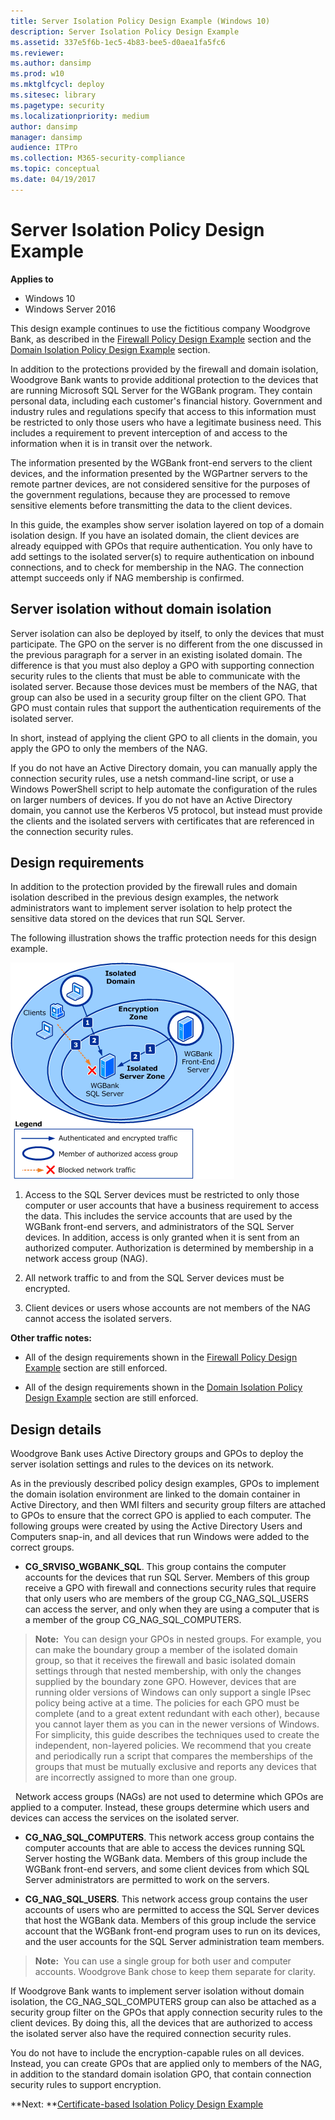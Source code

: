```yaml
---
title: Server Isolation Policy Design Example (Windows 10)
description: Server Isolation Policy Design Example
ms.assetid: 337e5f6b-1ec5-4b83-bee5-d0aea1fa5fc6
ms.reviewer: 
ms.author: dansimp
ms.prod: w10
ms.mktglfcycl: deploy
ms.sitesec: library
ms.pagetype: security
ms.localizationpriority: medium
author: dansimp
manager: dansimp
audience: ITPro
ms.collection: M365-security-compliance
ms.topic: conceptual
ms.date: 04/19/2017
---
```


# Server Isolation Policy Design Example

**Applies to**
-   Windows 10
-   Windows Server 2016

This design example continues to use the fictitious company Woodgrove Bank, as described in the [Firewall Policy Design Example](firewall-policy-design-example.md) section and the [Domain Isolation Policy Design Example](domain-isolation-policy-design-example.md) section.

In addition to the protections provided by the firewall and domain isolation, Woodgrove Bank wants to provide additional protection to the devices that are running Microsoft SQL Server for the WGBank program. They contain personal data, including each customer's financial history. Government and industry rules and regulations specify that access to this information must be restricted to only those users who have a legitimate business need. This includes a requirement to prevent interception of and access to the information when it is in transit over the network.

The information presented by the WGBank front-end servers to the client devices, and the information presented by the WGPartner servers to the remote partner devices, are not considered sensitive for the purposes of the government regulations, because they are processed to remove sensitive elements before transmitting the data to the client devices.

In this guide, the examples show server isolation layered on top of a domain isolation design. If you have an isolated domain, the client devices are already equipped with GPOs that require authentication. You only have to add settings to the isolated server(s) to require authentication on inbound connections, and to check for membership in the NAG. The connection attempt succeeds only if NAG membership is confirmed.

## Server isolation without domain isolation

Server isolation can also be deployed by itself, to only the devices that must participate. The GPO on the server is no different from the one discussed in the previous paragraph for a server in an existing isolated domain. The difference is that you must also deploy a GPO with supporting connection security rules to the clients that must be able to communicate with the isolated server. Because those devices must be members of the NAG, that group can also be used in a security group filter on the client GPO. That GPO must contain rules that support the authentication requirements of the isolated server.

In short, instead of applying the client GPO to all clients in the domain, you apply the GPO to only the members of the NAG.

If you do not have an Active Directory domain, you can manually apply the connection security rules, use a netsh command-line script, or use a Windows PowerShell script to help automate the configuration of the rules on larger numbers of devices. If you do not have an Active Directory domain, you cannot use the Kerberos V5 protocol, but instead must provide the clients and the isolated servers with certificates that are referenced in the connection security rules.

## Design requirements

In addition to the protection provided by the firewall rules and domain isolation described in the previous design examples, the network administrators want to implement server isolation to help protect the sensitive data stored on the devices that run SQL Server.

The following illustration shows the traffic protection needs for this design example.

![isolated server example](images/wfas-design3example1.gif)

1.  Access to the SQL Server devices must be restricted to only those computer or user accounts that have a business requirement to access the data. This includes the service accounts that are used by the WGBank front-end servers, and administrators of the SQL Server devices. In addition, access is only granted when it is sent from an authorized computer. Authorization is determined by membership in a network access group (NAG).

2.  All network traffic to and from the SQL Server devices must be encrypted.

3.  Client devices or users whose accounts are not members of the NAG cannot access the isolated servers.

**Other traffic notes:**

-   All of the design requirements shown in the [Firewall Policy Design Example](firewall-policy-design-example.md) section are still enforced.

-   All of the design requirements shown in the [Domain Isolation Policy Design Example](domain-isolation-policy-design-example.md) section are still enforced.

## Design details

Woodgrove Bank uses Active Directory groups and GPOs to deploy the server isolation settings and rules to the devices on its network.

As in the previously described policy design examples, GPOs to implement the domain isolation environment are linked to the domain container in Active Directory, and then WMI filters and security group filters are attached to GPOs to ensure that the correct GPO is applied to each computer. The following groups were created by using the Active Directory Users and Computers snap-in, and all devices that run Windows were added to the correct groups.

-   **CG\_SRVISO\_WGBANK\_SQL**. This group contains the computer accounts for the devices that run SQL Server. Members of this group receive a GPO with firewall and connections security rules that require that only users who are members of the group CG\_NAG\_SQL\_USERS can access the server, and only when they are using a computer that is a member of the group CG\_NAG\_SQL\_COMPUTERS.

>**Note:**  You can design your GPOs in nested groups. For example, you can make the boundary group a member of the isolated domain group, so that it receives the firewall and basic isolated domain settings through that nested membership, with only the changes supplied by the boundary zone GPO. However, devices that are running older versions of Windows can only support a single IPsec policy being active at a time. The policies for each GPO must be complete (and to a great extent redundant with each other), because you cannot layer them as you can in the newer versions of Windows. For simplicity, this guide describes the techniques used to create the independent, non-layered policies. We recommend that you create and periodically run a script that compares the memberships of the groups that must be mutually exclusive and reports any devices that are incorrectly assigned to more than one group.

 
Network access groups (NAGs) are not used to determine which GPOs are applied to a computer. Instead, these groups determine which users and devices can access the services on the isolated server.

-   **CG\_NAG\_SQL\_COMPUTERS**. This network access group contains the computer accounts that are able to access the devices running SQL Server hosting the WGBank data. Members of this group include the WGBank front-end servers, and some client devices from which SQL Server administrators are permitted to work on the servers.

-   **CG\_NAG\_SQL\_USERS**. This network access group contains the user accounts of users who are permitted to access the SQL Server devices that host the WGBank data. Members of this group include the service account that the WGBank front-end program uses to run on its devices, and the user accounts for the SQL Server administration team members.

>**Note:**  You can use a single group for both user and computer accounts. Woodgrove Bank chose to keep them separate for clarity.

If Woodgrove Bank wants to implement server isolation without domain isolation, the CG\_NAG\_SQL\_COMPUTERS group can also be attached as a security group filter on the GPOs that apply connection security rules to the client devices. By doing this, all the devices that are authorized to access the isolated server also have the required connection security rules.

You do not have to include the encryption-capable rules on all devices. Instead, you can create GPOs that are applied only to members of the NAG, in addition to the standard domain isolation GPO, that contain connection security rules to support encryption.

**Next: **[Certificate-based Isolation Policy Design Example](certificate-based-isolation-policy-design-example.md)
